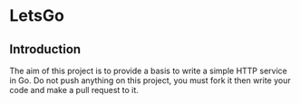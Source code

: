 # LetsGo
## Introduction
The aim of this project is to provide a basis to write a simple HTTP service in Go.
Do not push anything on this project, you must fork it then write your code and make a pull request to it.
